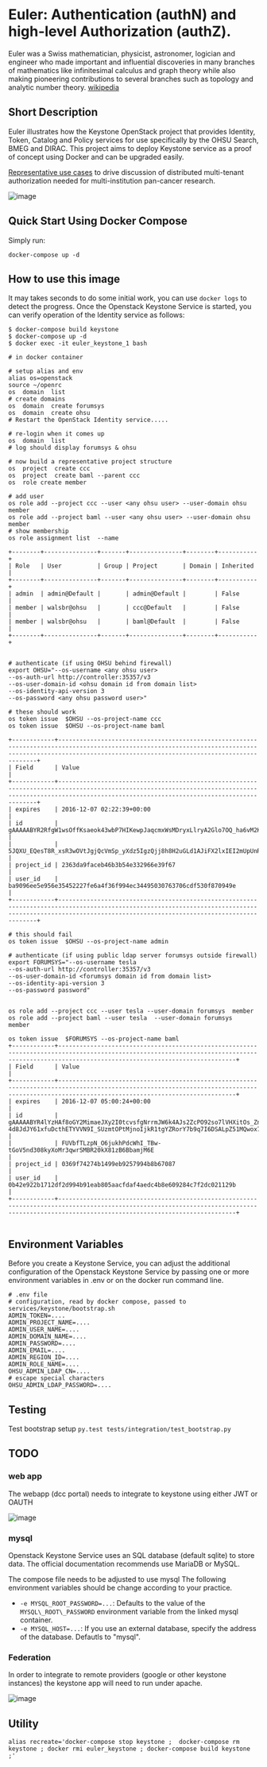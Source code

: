 # Euler: Authentication (authN) and high-level Authorization (authZ).

Euler was a Swiss mathematician, physicist, astronomer, logician and engineer who made important and influential discoveries in many branches of mathematics like infinitesimal calculus and graph theory while also making pioneering contributions to several branches such as topology and analytic number theory.  [wikipedia](https://en.wikipedia.org/wiki/Leonhard_Euler)

## Short Description

Euler illustrates how the Keystone OpenStack project that provides Identity, Token, Catalog and Policy services for use specifically by the OHSU Search, BMEG and DIRAC. This project aims to deploy Keystone service  as a proof of concept using Docker and can be upgraded easily.

[Representative use cases](docs/use_cases.md) to drive discussion of distributed multi-tenant authorization needed for multi-institution pan-cancer research.

![image](https://cloud.githubusercontent.com/assets/47808/20950267/9674d14c-bbd3-11e6-9791-55966149880e.png)


## Quick Start Using Docker Compose

Simply run:

```docker-compose up -d```

## How to use this image

It may takes seconds to do some initial work, you can use `docker logs` to detect the progress. Once the Openstack Keystone Service is started, you can verify operation of the Identity service as follows:

```
$ docker-compose build keystone
$ docker-compose up -d
$ docker exec -it euler_keystone_1 bash

# in docker container

# setup alias and env
alias os=openstack
source ~/openrc
os  domain  list
# create domains
os  domain  create forumsys
os  domain  create ohsu
# Restart the OpenStack Identity service.....

# re-login when it comes up
os  domain  list
# log should display forumsys & ohsu

# now build a representative project structure
os  project  create ccc
os  project  create baml --parent ccc
os  role create member

# add user
os role add --project ccc --user <any ohsu user> --user-domain ohsu  member
os role add --project baml --user <any ohsu user> --user-domain ohsu  member
# show membership
os role assignment list  --name

+--------+---------------+-------+---------------+--------+-----------+
| Role   | User          | Group | Project       | Domain | Inherited |
+--------+---------------+-------+---------------+--------+-----------+
| admin  | admin@Default |       | admin@Default |        | False     |
| member | walsbr@ohsu   |       | ccc@Default   |        | False     |
| member | walsbr@ohsu   |       | baml@Default  |        | False     |
+--------+---------------+-------+---------------+--------+-----------+


# authenticate (if using OHSU behind firewall)
export OHSU="--os-username <any ohsu user>
--os-auth-url http://controller:35357/v3
--os-user-domain-id <ohsu domain id from domain list>
--os-identity-api-version 3
--os-password <any ohsu password user>"

# these should work
os token issue  $OHSU --os-project-name ccc
os token issue  $OHSU --os-project-name baml

+------------+------------------------------------------------------------------------------------------------------------------------------------------------------------------------------------------------------------+
| Field      | Value                                                                                                                                                                                                      |
+------------+------------------------------------------------------------------------------------------------------------------------------------------------------------------------------------------------------------+
| expires    | 2016-12-07 02:22:39+00:00                                                                                                                                                                                  |
| id         | gAAAAABYR2RfgW1wsOffKsaeok43wbP7HIKewpJaqcmxWsMDryxLlryA2Glo7OQ_ha6vM2KhSzjeQkTi6Ou3z6Erpey_KiSmHpnmr7Z1oi1aByXdJp4f7FURHvDR5oZKg-                                                                         |
|            | 5JQXU_EQesT8R_xsR3wOVtJgjQcVmSp_yXdz5IgzQjj8h8H2uGLd1AJiFX2lxIEI2mUpUnRSSY6jy8TEL_ixDuNRejgHM2Zui0Bmh78dyJVjM6CK7tkKY                                                                                      |
| project_id | 2363da9faceb46b3b54e332966e39f67                                                                                                                                                                           |
| user_id    | ba9096ee5e956e35452227fe6a4f36f994ec34495030763706cdf530f870949e                                                                                                                                           |
+------------+------------------------------------------------------------------------------------------------------------------------------------------------------------------------------------------------------------+

# this should fail
os token issue  $OHSU --os-project-name admin

# authenticate (if using public ldap server forumsys outside firewall)
export FORUMSYS="--os-username tesla
--os-auth-url http://controller:35357/v3  
--os-user-domain-id <forumsys domain id from domain list>
--os-identity-api-version 3     
--os-password password"


os role add --project ccc --user tesla --user-domain forumsys  member
os role add --project baml --user tesla  --user-domain forumsys  member

os token issue  $FORUMSYS --os-project-name baml
+------------+----------------------------------------------------------------------------------------------------------------------------------------------------------------------------------------------+
| Field      | Value                                                                                                                                                                                        |
+------------+----------------------------------------------------------------------------------------------------------------------------------------------------------------------------------------------+
| expires    | 2016-12-07 05:00:24+00:00                                                                                                                                                                    |
| id         | gAAAAABYR4lYzHAf8oGY2MimaeJXy2I0tcvsfgNrrmJW6k4AJs2ZcPO92so7lVHXitOs_Zn36my0cOFkBAmcAF-4d8JdJY61xfuDcthETYVVN9I_SUzmtOPtMjnoIjkR1tgYZRorY7b9q7I6DSALpZ51MQwox7EHZ_TcCBdlBJZZKv9JC-           |
|            | FUVbfTLzpN_O6jukhPdcWhI_TBw-tGoV5nd308kyXoMr3qwrSMBR20kX81zB6BbamjM6E                                                                                                                        |
| project_id | 0369f74274b1499eb9257994b8b67087                                                                                                                                                             |
| user_id    | 0b42e922b1712df2d994b91eab805aacfdaf4aedc4b8e609284c7f2dc021129b                                                                                                                             |
+------------+----------------------------------------------------------------------------------------------------------------------------------------------------------------------------------------------+


```

## Environment Variables

Before you create a Keystone Service, you can adjust the additional configuration of the Openstack Keystone Service by passing one or more environment variables in .env or on the docker run command line.

```
# .env file
# configuration, read by docker compose, passed to services/keystone/bootstrap.sh
ADMIN_TOKEN=....
ADMIN_PROJECT_NAME=....
ADMIN_USER_NAME=....
ADMIN_DOMAIN_NAME=....
ADMIN_PASSWORD=....
ADMIN_EMAIL=....
ADMIN_REGION_ID=....
ADMIN_ROLE_NAME=....
OHSU_ADMIN_LDAP_CN=....
# escape special characters
OHSU_ADMIN_LDAP_PASSWORD=....
```

## Testing

Test bootstrap setup
`py.test tests/integration/test_bootstrap.py `

## TODO

### web app

The webapp (dcc portal) needs to integrate to keystone using either JWT or OAUTH

![image](https://cloud.githubusercontent.com/assets/47808/20950887/4c65e83a-bbd7-11e6-8771-ffd9a95844c9.png)


### mysql

Openstack Keystone Service uses an SQL database (default sqlite) to store data. The official documentation recommends use MariaDB or MySQL.

The compose file needs to be adjusted to use mysql
The following environment variables should be change according to your practice.

* `-e MYSQL_ROOT_PASSWORD=...`: Defaults to the value of the `MYSQL\_ROOT\_PASSWORD` environment variable from the linked mysql container.
* `-e MYSQL_HOST=...`: If you use an external database, specify the address of the database. Defautls to "mysql".

### Federation

In order to integrate to remote providers (google or other keystone instances) the keystone app will need to run under apache.

![image](https://cloud.githubusercontent.com/assets/47808/20950402/4ff71666-bbd4-11e6-8719-b8614050c71d.png)



## Utility

```
alias recreate='docker-compose stop keystone ;  docker-compose rm keystone ; docker rmi euler_keystone ; docker-compose build keystone ;'
```
